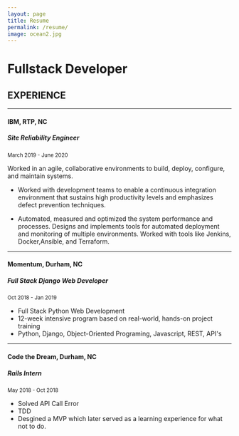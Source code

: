 ```yaml
---
layout: page
title: Resume
permalink: /resume/
image: ocean2.jpg
---
```


# Fullstack Developer
## EXPERIENCE
---

#### IBM, RTP, NC
##### Site Reliability Engineer 

<small>March 2019 - June 2020</small>


Worked in an agile, collaborative environments to build, deploy, configure, and maintain systems.

* Worked with development teams to enable a continuous integration environment that sustains high productivity levels and emphasizes defect prevention techniques.

*  Automated, measured and optimized the system performance and processes. Designs and implements tools for automated deployment and monitoring of multiple environments. Worked with tools like Jenkins, Docker,Ansible, and Terraform.

---

#### Momentum, Durham, NC
##### Full Stack Django Web Developer

<small>Oct 2018 - Jan 2019</small>

* Full Stack Python Web Development
* 12-week intensive program based on real-world, hands-on project training
* Python, Django, Object-Oriented Programing, Javascript, REST, API's

---

#### Code the Dream, Durham, NC
##### Rails Intern

<small>May 2018 - Oct 2018</small>

* Solved API Call Error
* TDD 
* Desgined a MVP which later served as a learning experience for what not to do. 

